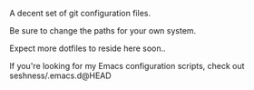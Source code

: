 A decent set of git configuration files.

Be sure to change the paths for your own system.

Expect more dotfiles to reside here soon..

If you're looking for my Emacs configuration scripts, check out seshness/.emacs.d@HEAD
